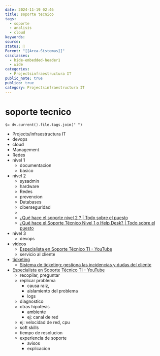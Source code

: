 ```yaml
---
date: 2024-11-19 02:46
title: soporte tecnico
tags:
  - soporte
  - analisis
  - cloud
keywords: 
source: 
status: 📌
Parent: "[[Area-Sistemas]]"
cssclasses:
  - hide-embedded-header1
  - wide
categories:
  - Projectsinfraestructura IT
public_note: true
publico: true
category: Projectsinfraestructura IT
---
```

# soporte tecnico
`$= dv.current().file.tags.join(" ")` 

- Projects/infraestructura IT
- devops
- cloud
- Management
- Redes
- nivel 1
	- documentacion
	- basico
- nivel 2
	- sysadmin
	- hardware
	- Redes
	- prevencion
	- Databases 
	- ciberseguridad
	- 
	- [¿Qué hace el soporte nivel 2 ? | Todo sobre el puesto](https://www.freelancermap.com/blog/es/que-hace-soporte-nivel-2/) 
	- [¿Qué hace el Soporte Técnico Nivel 1 o Help Desk? | Todo sobre el puesto](https://www.freelancermap.com/blog/es/que-hace-soporte-tecnico-nivel-1/) 
- nivel 3
	- devops
- videos
	- [Especialista en Soporte Técnico TI - YouTube](https://youtu.be/LCSlytX7AW0) 
	- servicio al cliente
- [ticketing](/management/ticketing/)
	- [Sistema de ticketing: gestiona las incidencias y dudas del cliente](https://www.ticportal.es/glosario-tic/sistema-ticketing)
- [Especialista en Soporte Técnico TI - YouTube](https://youtu.be/LCSlytX7AW0) 
	- recopilar, preguntar
	- replicar problema
		- causa raiz, 
		- aislamiento del problema
		- logs
	- diagnostico
	- otras hipotesis
		- ambiente
		- ej: canal de red
	- ej: velocidad de red, cpu
	- soft skills
	- tiempo de resolucion
	- experiencia de soporte
		- avisos
		- explicacion